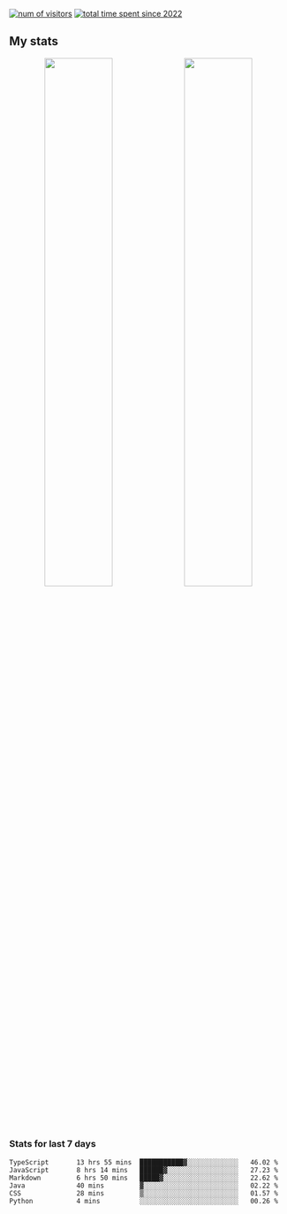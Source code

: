 
<!--
### Hi there 👋
**psycho-baller/psycho-baller** is a ✨ _special_ ✨ repository because its `README.md` (this file) appears on your GitHub profile.

Here are some ideas to get you started:

- 🔭 I’m currently working on ...
- 🌱 I’m currently learning ...
- 👯 I’m looking to collaborate on ...
- 🤔 I’m looking for help with ...
- 💬 Ask me about ...
- 📫 How to reach me: ...
- 😄 Pronouns: ...
- ⚡ Fun fact: ...

[![Readme Card](https://github-readme-stats.vercel.app/api/pin/?username=psycho-baller&repo=psycho-baller)](https://github.com/psycho-baller/psycho-baller)
-->
[![num of visitors](https://visitor-badge.glitch.me/badge?page_id=psycho-baller.visitor-badge&left_text=Hello%20visitor%20number)](https://www.youtube.com/watch?v=dQw4w9WgXcQ)
[![total time spent since 2022](https://wakatime.com/badge/user/33addb7e-f5e6-470b-a55b-0a8babc62ebb.svg)](https://wakatime.com/@psychoballer)

## My stats
<p float="left" align="center">
  <img src="https://github-readme-stats.vercel.app/api?username=psycho-baller&show_icons=true&count_private=true&hide_border=true&include_all_commits=true&theme=blue-green" width="49.5%" />
  <img src="https://github-readme-stats.vercel.app/api/top-langs/?username=psycho-baller&layout=compact&langs_count=6&theme=blue-green&hide_border=true" width="49.5%" /> 
</p>

### Stats for last 7 days
<!--START_SECTION:waka-->

```text
TypeScript       13 hrs 55 mins  ███████████▓░░░░░░░░░░░░░   46.02 %
JavaScript       8 hrs 14 mins   ██████▓░░░░░░░░░░░░░░░░░░   27.23 %
Markdown         6 hrs 50 mins   █████▓░░░░░░░░░░░░░░░░░░░   22.62 %
Java             40 mins         ▓░░░░░░░░░░░░░░░░░░░░░░░░   02.22 %
CSS              28 mins         ▒░░░░░░░░░░░░░░░░░░░░░░░░   01.57 %
Python           4 mins          ░░░░░░░░░░░░░░░░░░░░░░░░░   00.26 %
```

<!--END_SECTION:waka-->

